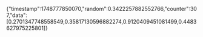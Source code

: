 {"timestamp":1748777850070,"random":0.3422257882552766,"counter":307,"data":[0.2701347748558549,0.35817130596882274,0.9120409451081499,0.4483627975225801]}
